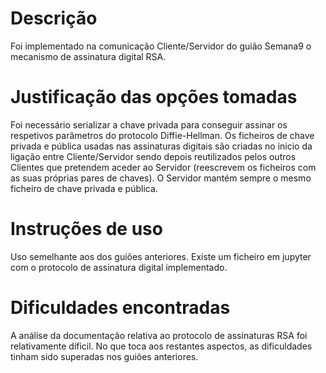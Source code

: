 # Descrição
Foi implementado na comunicação Cliente/Servidor do guião Semana9 o mecanismo de assinatura digital RSA.

# Justificação das opções tomadas
Foi necessário serializar a chave privada para conseguir assinar os respetivos parâmetros do protocolo Diffie-Hellman.
Os ficheiros de chave privada e pública usadas nas assinaturas digitais são criadas no inicio da ligação entre Cliente/Servidor sendo depois reutilizados pelos outros Clientes que pretendem aceder ao Servidor (reescrevem os ficheiros com as suas próprias pares de chaves). O Servidor mantém sempre o mesmo ficheiro de chave privada e pública.

# Instruções de uso
Uso semelhante aos dos guiões anteriores.
Existe um ficheiro em jupyter com o protocolo de assinatura digital implementado.

# Dificuldades encontradas
A análise da documentação relativa ao protocolo de assinaturas RSA foi relativamente díficil. No que toca aos restantes aspectos, as dificuldades tinham sido superadas nos guiões anteriores.
